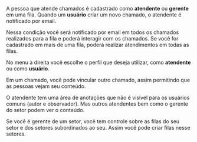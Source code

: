 A pessoa que atende chamados é cadastrado como **atendente** ou **gerente** em uma fila. Quando um **usuário** criar um novo chamado, o atendente é notificado por email. 

Nessa condição você será notificado por email em todos os chamados realizados para a fila e poderá interagir com os chamados. Se você for cadastrado em mais de uma fila, poderá realizar atendimentos em todas as filas.

No menu à direita você escolhe o perfil que deseja utilizar, como **atendente** ou como **usuário**.

Em um chamado, você pode vincular outro chamado, assim permitindo que as pessoas vejam seu conteúdo.

O atendente tem uma área de anotações que não é visível para os usuários comuns (autor e observador). Mas outros atendentes bem como o gerente do setor podem ver o conteúdo.

Se você é gerente de um setor, você tem controle sobre as filas do seu setor e dos setores subordinados ao seu. Assim você pode criar filas nesse setores.